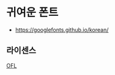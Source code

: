 # 귀여운 폰트
* https://googlefonts.github.io/korean/

## 라이센스
[OFL](https://scripts.sil.org/cms/scripts/page.php?site_id=nrsi&id=OFL_web)
